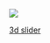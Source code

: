 
<img src="https://github.com/user-attachments/assets/259a83e5-11fa-4097-ba9e-c423b753d092" ></img>

<a href="https://3d-images-six.vercel.app">3d slider</a>

